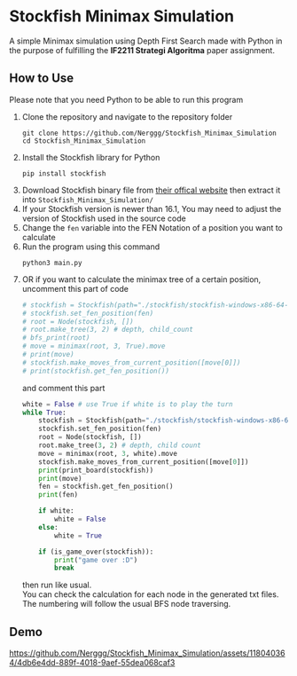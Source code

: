# Stockfish Minimax Simulation

A simple Minimax simulation using Depth First Search made with Python in the purpose of fulfilling the **IF2211 Strategi Algoritma** paper assignment.

## How to Use
Please note that you need Python to be able to run this program

1. Clone the repository and navigate to the repository folder
    ```
    git clone https://github.com/Nerggg/Stockfish_Minimax_Simulation
    cd Stockfish_Minimax_Simulation
    ```
2. Install the Stockfish library for Python
    ```
    pip install stockfish
    ```
2. Download Stockfish binary file from [their offical website](https://stockfishchess.org/download/) then extract it into `Stockfish_Minimax_Simulation/`
3. If your Stockfish version is newer than 16.1, You may need to adjust the version of Stockfish used in the source code
3. Change the `fen` variable into the FEN Notation of a position you want to calculate 
4. Run the program using this command
    ```
    python3 main.py
    ```
5. OR if you want to calculate the minimax tree of a certain position, uncomment this part of code
    ``` py
    # stockfish = Stockfish(path="./stockfish/stockfish-windows-x86-64-avx2.exe")
    # stockfish.set_fen_position(fen)
    # root = Node(stockfish, [])
    # root.make_tree(3, 2) # depth, child_count
    # bfs_print(root)
    # move = minimax(root, 3, True).move
    # print(move)
    # stockfish.make_moves_from_current_position([move[0]])
    # print(stockfish.get_fen_position())
    ```
    and comment this part
    ``` py
    white = False # use True if white is to play the turn
    while True:
        stockfish = Stockfish(path="./stockfish/stockfish-windows-x86-64-avx2.exe")
        stockfish.set_fen_position(fen)
        root = Node(stockfish, [])
        root.make_tree(3, 2) # depth, child count
        move = minimax(root, 3, white).move
        stockfish.make_moves_from_current_position([move[0]])
        print(print_board(stockfish))
        print(move)
        fen = stockfish.get_fen_position()
        print(fen)

        if white:
            white = False
        else:
            white = True

        if (is_game_over(stockfish)):
            print("game over :D")
            break
    ```
    then run like usual.  
    You can check the calculation for each node in the generated txt files. The numbering will follow the usual BFS node traversing.

## Demo
https://github.com/Nerggg/Stockfish_Minimax_Simulation/assets/118040364/4db6e4dd-889f-4018-9aef-55dea068caf3
